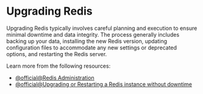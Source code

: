 # Upgrading Redis

Upgrading Redis typically involves careful planning and execution to ensure minimal downtime and data integrity. The process generally includes backing up your data, installing the new Redis version, updating configuration files to accommodate any new settings or deprecated options, and restarting the Redis server.

Learn more from the following resources:

- [@official@Redis Administration](https://redis.io/docs/latest/operate/oss_and_stack/management/admin/)
- [@official@Upgrading or Restarting a Redis instance without downtime](https://redis.io/docs/latest/operate/oss_and_stack/management/admin/#upgrading-or-restarting-a-redis-instance-without-downtime)